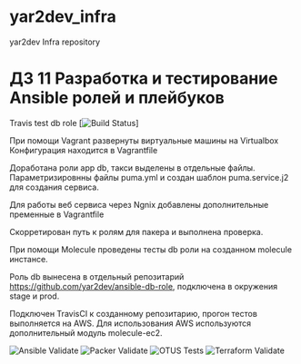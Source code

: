 # yar2dev_infra
yar2dev Infra repository


# ДЗ 11 Разработка и тестирование Ansible ролей и плейбуков
Travis test db role [![Build Status](https://app.travis-ci.com/yar2dev/ansible-db-role.svg?branch=master)]

При помощи Vagrant развернуты виртуальные машины на Virtualbox
Конфигурация находится в Vagrantfile

Доработана роли app db, такси выделены в отдельные файлы.
Параметризировнны файлы puma.yml и создан шаблон puma.service.j2 для создания сервиса.

Для работы веб сервиса через Ngnix добавлены дополнительные пременные в Vagrantfile

Скорретирован путь к ролям для пакера и выполнена проверка.

При помощи Molecule проведены тесты db роли на созданном molecule инстансе.

Роль db вынесена в отдельный репозитарий https://github.com/yar2dev/ansible-db-role, подключена в окружения stage и prod.

Подключен TravisCI к созданному репозитарию, прогон тестов выполняется на AWS.
Для использования AWS используются дополнительный модуль molecule-ec2.



![Ansible Validate](https://github.com/Otus-DevOps-2021-08/yar2dev_infra/actions/workflows/ansible-lint.yml/badge.svg)
![Packer Validate](https://github.com/Otus-DevOps-2021-08/yar2dev_infra/actions/workflows/packer_validate.yml/badge.svg)
![OTUS Tests](https://github.com/Otus-DevOps-2021-08/yar2dev_infra/actions/workflows/runtests.yml/badge.svg)
![Terraform Validate](https://github.com/Otus-DevOps-2021-08/yar2dev_infra/actions/workflows/terraform_validate.yml/badge.svg)

